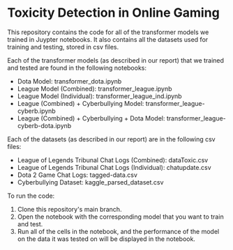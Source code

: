 # Toxicity Detection in Online Gaming

This repository contains the code for all of the transformer models we trained in Juypter notebooks. It also contains all the datasets used for training and testing, stored in csv files.

Each of the transformer models (as described in our report) that we trained and tested are found in the following notebooks:
- Dota Model: transformer_dota.ipynb
- League Model (Combined): transformer_league.ipynb
- League Model (Individual): transformer_league_ind.ipynb
- League (Combined) + Cyberbullying Model: transformer_league-cyberb.ipynb
- League (Combined) + Cyberbullying + Dota Model: transformer_league-cyberb-dota.ipynb

Each of the datasets (as described in our report) are in the following csv files:
- League of Legends Tribunal Chat Logs (Combined): dataToxic.csv
- League of Legends Tribunal Chat Logs (Individual): chatupdate.csv
- Dota 2 Game Chat Logs: tagged-data.csv
- Cyberbullying Dataset: kaggle_parsed_dataset.csv

To run the code:
1. Clone this repository's main branch.
2. Open the notebook with the corresponding model that you want to train and test.
3. Run all of the cells in the notebook, and the performance of the model on the data it was tested on will be displayed in the notebook.
